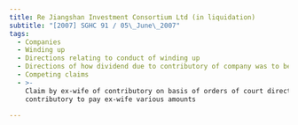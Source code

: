 ```yaml
---
title: Re Jiangshan Investment Consortium Ltd (in liquidation)
subtitle: "[2007] SGHC 91 / 05\_June\_2007"
tags:
  - Companies
  - Winding up
  - Directions relating to conduct of winding up
  - Directions of how dividend due to contributory of company was to be paid
  - Competing claims
  - >-
    Claim by ex-wife of contributory on basis of orders of court directing
    contributory to pay ex-wife various amounts

---
```


